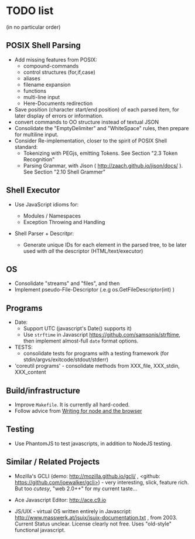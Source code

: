 # TODO list
(in no particular order)

## POSIX Shell Parsing

* Add missing features from POSIX:
	* compound-commands
	* control structures (for,if,case)
	* aliases
	* filename expansion
	* functions
	* multi-line input
	* Here-Documents redirection
* Save position (character start/end position) of each parsed item,
for later display of errors or information.
* convert commands to OO structure instead of textual JSON
* Consolidate the "EmptyDelimiter" and "WhiteSpace" rules, then prepare for multiline input.
* Consider Re-implementation, closer to the spirit of POSIX Shell standard:
    * Tokenizing with PEGjs, emitting Tokens.
    See Section "2.3 Token Recognition"
    * Parsing Grammar, with Jison ( http://zaach.github.io/jison/docs/ ).
    See Section "2.10 Shell Grammer"

## Shell Executor

* Use JavaScript idioms for:
    * Modules / Namespaces
    * Exception Throwing and Handling

* Shell Parser + Descritpr:
    * Generate unique IDs for each element in the parsed tree, to be later
    used with *all* the descriptor (HTML/text/executor)

## OS

* Consolidate "streams" and "files", and then
* Implement pseudo-File-Descriptor (.e.g os.GetFileDescriptor(int) )

## Programs

* Date:
    * Support UTC (javascript's Date() supports it)
    * Use `strftime` in Javascript <https://github.com/samsonjs/strftime>,
    then  implement almost-full `date` format options.
* TESTS:
    * consolidate tests for programs with a testing framework (for stdin/argvs/exitcode/stdout/stderr)
* 'coreutil programs' - consolidate methods from XXX_file, XXX_stdin, XXX_content

## Build/infrastructure

* Improve `Makefile`. It is currently all hard-coded.
* Follow advice from [Writing for node and the browser](http://caolanmcmahon.com/posts/writing_for_node_and_the_browser/)

## Testing

* Use PhantomJS to test javascripts, in addition to NodeJS testing.

## Similar / Related Projects

* Mozilla's GCLI (demo: <http://mozilla.github.io/gcli/> ,
 <github: https://github.com/joewalker/gcli>) - very interesting, slick, feature rich.
But too *cutesy*, "web 2.0++" for my current taste...

* Ace Javascript Editor: <http://ace.c9.io>

* JS/UIX - virtual OS written entirely in Javascript: <http://www.masswerk.at/jsuix/jsuix-documentation.txt> ,
    from 2003. Current Status unclear. License clearly not free. Uses "old-style" functional javascript.

